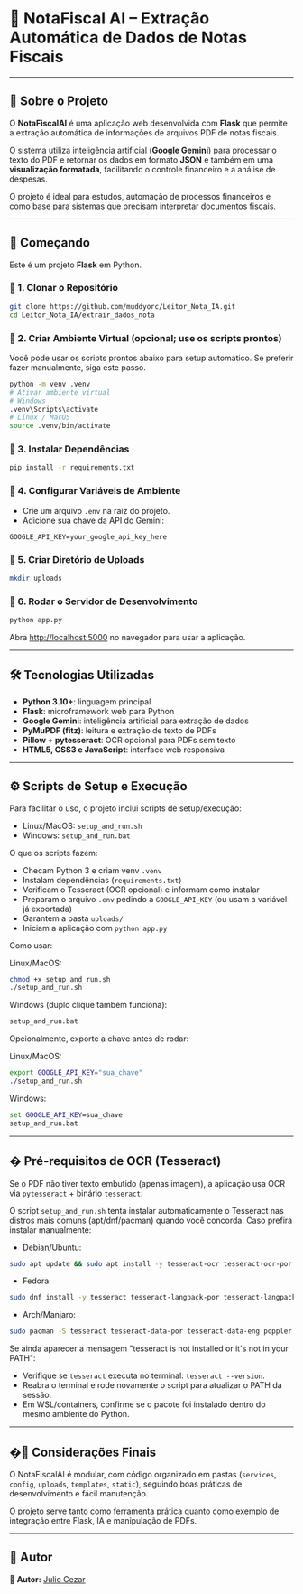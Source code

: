 # 🧾 NotaFiscal AI – Extração Automática de Dados de Notas Fiscais

---

## 📌 Sobre o Projeto

O **NotaFiscalAI** é uma aplicação web desenvolvida com **Flask** que permite a extração automática de informações de arquivos PDF de notas fiscais.

O sistema utiliza inteligência artificial (**Google Gemini**) para processar o texto do PDF e retornar os dados em formato **JSON** e também em uma **visualização formatada**, facilitando o controle financeiro e a análise de despesas.

O projeto é ideal para estudos, automação de processos financeiros e como base para sistemas que precisam interpretar documentos fiscais.

---

## 🚀 Começando

Este é um projeto **Flask** em Python.

### 🔹 1. Clonar o Repositório

```bash
git clone https://github.com/muddyorc/Leitor_Nota_IA.git
cd Leitor_Nota_IA/extrair_dados_nota
```

### 🔹 2. Criar Ambiente Virtual (opcional; use os scripts prontos)

Você pode usar os scripts prontos abaixo para setup automático. Se preferir fazer manualmente, siga este passo.

```bash
python -m venv .venv
# Ativar ambiente virtual
# Windows
.venv\Scripts\activate
# Linux / MacOS
source .venv/bin/activate
```

### 🔹 3. Instalar Dependências

```bash
pip install -r requirements.txt
```

### 🔹 4. Configurar Variáveis de Ambiente

* Crie um arquivo `.env` na raiz do projeto.
* Adicione sua chave da API do Gemini:

```env
GOOGLE_API_KEY=your_google_api_key_here
```

### 🔹 5. Criar Diretório de Uploads

```bash
mkdir uploads
```

### 🔹 6. Rodar o Servidor de Desenvolvimento

```bash
python app.py
```

Abra [http://localhost:5000](http://localhost:5000) no navegador para usar a aplicação.

---

## 🛠 Tecnologias Utilizadas

* **Python 3.10+**: linguagem principal
* **Flask**: microframework web para Python
* **Google Gemini**: inteligência artificial para extração de dados
* **PyMuPDF (fitz)**: leitura e extração de texto de PDFs
* **Pillow + pytesseract**: OCR opcional para PDFs sem texto
* **HTML5, CSS3 e JavaScript**: interface web responsiva

---

## ⚙️ Scripts de Setup e Execução

Para facilitar o uso, o projeto inclui scripts de setup/execução:

- Linux/MacOS: `setup_and_run.sh`
- Windows: `setup_and_run.bat`

O que os scripts fazem:
- Checam Python 3 e criam venv `.venv`
- Instalam dependências (`requirements.txt`)
- Verificam o Tesseract (OCR opcional) e informam como instalar
- Preparam o arquivo `.env` pedindo a `GOOGLE_API_KEY` (ou usam a variável já exportada)
- Garantem a pasta `uploads/`
- Iniciam a aplicação com `python app.py`

Como usar:

Linux/MacOS:
```bash
chmod +x setup_and_run.sh
./setup_and_run.sh
```

Windows (duplo clique também funciona):
```bat
setup_and_run.bat
```

Opcionalmente, exporte a chave antes de rodar:

Linux/MacOS:
```bash
export GOOGLE_API_KEY="sua_chave"
./setup_and_run.sh
```

Windows:
```bat
set GOOGLE_API_KEY=sua_chave
setup_and_run.bat
```

---

## � Pré-requisitos de OCR (Tesseract)

Se o PDF não tiver texto embutido (apenas imagem), a aplicação usa OCR via `pytesseract` + binário `tesseract`.

O script `setup_and_run.sh` tenta instalar automaticamente o Tesseract nas distros mais comuns (apt/dnf/pacman) quando você concorda. Caso prefira instalar manualmente:

- Debian/Ubuntu:
```bash
sudo apt update && sudo apt install -y tesseract-ocr tesseract-ocr-por tesseract-ocr-eng poppler-utils
```

- Fedora:
```bash
sudo dnf install -y tesseract tesseract-langpack-por tesseract-langpack-eng poppler-utils
```

- Arch/Manjaro:
```bash
sudo pacman -S tesseract tesseract-data-por tesseract-data-eng poppler
```

Se ainda aparecer a mensagem "tesseract is not installed or it's not in your PATH":
- Verifique se `tesseract` executa no terminal: `tesseract --version`.
- Reabra o terminal e rode novamente o script para atualizar o PATH da sessão.
- Em WSL/containers, confirme se o pacote foi instalado dentro do mesmo ambiente do Python.

---

## �📄 Considerações Finais

O NotaFiscalAI é modular, com código organizado em pastas (`services`, `config`, `uploads`, `templates`, `static`), seguindo boas práticas de desenvolvimento e fácil manutenção.

O projeto serve tanto como ferramenta prática quanto como exemplo de integração entre Flask, IA e manipulação de PDFs.

---

## 👥 Autor

📌 **Autor:** [Julio Cezar](https://github.com/muddyorc)

